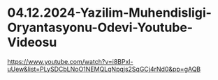 # 04.12.2024-Yazilim-Muhendisligi-Oryantasyonu-Odevi-Youtube-Videosu
https://www.youtube.com/watch?v=i8BPxl-uUew&list=PLySDCbLNoO1NEMQLqNpqjs2SqGCj4rNd0&pp=gAQB
